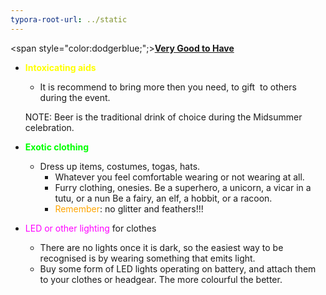 ```yaml
---
typora-root-url: ../static
---
```


<span style="color:dodgerblue;";><u>**Very Good to Have**</u></span>  



- <span style="color:yellow;">**Intoxicating aids**</span>

  - It is recommend to bring more then you need, to gift  to others during the event.

  NOTE: Beer is the traditional drink of choice during the Midsummer celebration.


- <span style="color:lime;">**Exotic clothing**</span>
  - Dress up items, costumes, togas, hats. 
    - Whatever you feel comfortable wearing or not wearing at all.
    - Furry clothing, onesies. Be a superhero, a unicorn, a vicar in a tutu, or a nun Be a fairy, an elf, a hobbit, or a racoon.
    - <span style="color:orange;">Remember</span>: no glitter and feathers!!!
- <span style="color:fuchsia;">LED or other lighting </span> for clothes  
  - There are no lights once it is dark, so the easiest way to be recognised is by wearing something that emits light. 
  - Buy some form of LED lights operating on battery, and attach them to your clothes or headgear.  The more colourful the better.


